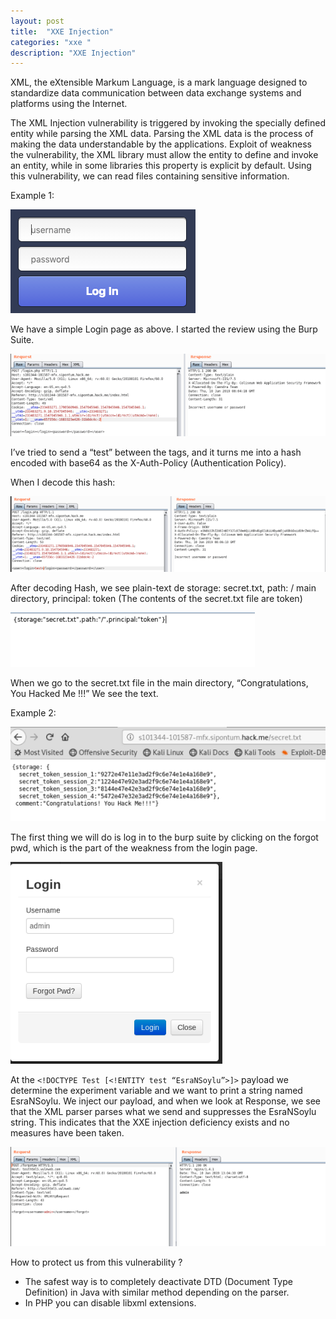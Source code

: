 ```yaml
---
layout: post
title:  "XXE Injection"
categories: "xxe "
description: "XXE Injection"
---
```


XML, the eXtensible Markum Language, is a mark language designed to standardize data communication between data exchange systems and platforms using the Internet.

The XML Injection vulnerability is triggered by invoking the specially defined entity while parsing the XML data. Parsing the XML data is the process of making the data understandable by the applications. Exploit of weakness the vulnerability, the XML library must allow the entity to define and invoke an entity, while in some libraries this property is explicit by default. Using this vulnerability, we can read files containing sensitive information.

Example 1:

![XXE Injection](../assets/images/2019-01-10/01.png)

We have a simple Login page as above. I started the review using the Burp Suite.

![XXE Injection](../assets/images/2019-01-10/02.png)

I’ve tried to send a “test” between the tags, and it turns me into a hash encoded with base64 as the X-Auth-Policy (Authentication Policy).

When I decode this hash:

![XXE Injection](../assets/images/2019-01-10/03.png)

After decoding Hash, we see plain-text de storage: secret.txt, path: / main directory, principal: token (The contents of the secret.txt file are token)

![XXE Injection](../assets/images/2019-01-10/04.png)

When we go to the secret.txt file in the main directory, “Congratulations, You Hacked Me !!!” We see the text.

Example 2:

![XXE Injection](../assets/images/2019-01-10/05.png)

The first thing we will do is log in to the burp suite by clicking on the forgot pwd, which is the part of the weakness from the login page.

![XXE Injection](../assets/images/2019-01-10/06.png)

At the `<!DOCTYPE Test [<!ENTITY test “EsraNSoylu”>]>` payload we determine the experiment variable and we want to print a string named EsraNSoylu. We inject our payload, and when we look at Response, we see that the XML parser parses what we send and suppresses the EsraNSoylu string. This indicates that the XXE injection deficiency exists and no measures have been taken.

![XXE Injection](../assets/images/2019-01-10/07.png)

How to protect us from this vulnerability ?

- The safest way is to completely deactivate DTD (Document Type Definition) in Java with similar method depending on the parser.
- In PHP you can disable libxml extensions.